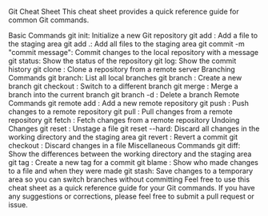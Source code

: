 Git Cheat Sheet
This cheat sheet provides a quick reference guide for common Git commands.

Basic Commands
git init: Initialize a new Git repository
git add <file>: Add a file to the staging area
git add .: Add all files to the staging area
git commit -m "commit message": Commit changes to the local repository with a message
git status: Show the status of the repository
git log: Show the commit history
git clone <url>: Clone a repository from a remote server
Branching Commands
git branch: List all local branches
git branch <branch name>: Create a new branch
git checkout <branch name>: Switch to a different branch
git merge <branch name>: Merge a branch into the current branch
git branch -d <branch name>: Delete a branch
Remote Commands
git remote add <name> <url>: Add a new remote repository
git push <remote> <branch>: Push changes to a remote repository
git pull <remote> <branch>: Pull changes from a remote repository
git fetch <remote>: Fetch changes from a remote repository
Undoing Changes
git reset <file>: Unstage a file
git reset --hard: Discard all changes in the working directory and the staging area
git revert <commit>: Revert a commit
git checkout <file>: Discard changes in a file
Miscellaneous Commands
git diff: Show the differences between the working directory and the staging area
git tag <tag name>: Create a new tag for a commit
git blame <file>: Show who made changes to a file and when they were made
git stash: Save changes to a temporary area so you can switch branches without committing
Feel free to use this cheat sheet as a quick reference guide for your Git commands. If you have any suggestions or corrections, please feel free to submit a pull request or issue.
